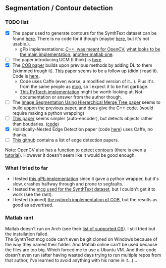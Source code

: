 ## Segmentation / Contour detection
### TODO list
- [x] The paper used to generate contours for the SynthText dataset can be found [here](https://www2.eecs.berkeley.edu/Research/Projects/CS/vision/grouping/papers/amfm_pami2010.pdf). There is no code for it though (maybe [here](https://github.com/jponttuset/mcg), but it's not usable.).
  - gPb implementations: [C++, was meant for OpenCV](https://github.com/HiDiYANG/gPb-GSoC), [what looks to be the main implementation](https://github.com/vrabaud/gPb), [another matlab one](https://github.com/SCrommelinck/gPb-Contour-Detection).
- [ ] The paper introducing UCM (I think) is [here](https://citeseerx.ist.psu.edu/viewdoc/download?doi=10.1.1.123.9972&rep=rep1&type=pdf).
- [x] The [COB paper](https://arxiv.org/pdf/1701.04658v2.pdf) builds upon previous methods by adding DL to them (skimmed trough it). [This](https://arxiv.org/pdf/1701.04658v2.pdf) paper seems to be a follow up (didn't read it). Code is [here](https://github.com/kmaninis/COB).
  - Code uses Caffe (even worse, a modified version of it...). Plus it's from the same people as [mcg](https://github.com/jponttuset/mcg), so I expect it to be hot garbage.
  - [This PyTorch implementation](https://github.com/lejeunel/cobnet) might be worth looking at. Not documentation or answer from the author though.
- [ ] The [Image Segmentation Using Hierarchical Merge Tree paper](https://arxiv.org/pdf/1505.06389.pdf) seems to build uppon the previous paper, and does give the [C++ code](https://github.com/tingliu/glia). (would require making a python wrapping)
- [ ] [This paper](https://arxiv.org/pdf/1603.04530v1.pdf) seems simpler (auto-encoder), but detects objects rather than boudaries. ([code](https://github.com/captanlevi/Contour-Detection-Pytorch))
- [x] Holistically-Nested Edge Detection paper (code [here](https://github.com/s9xie/hed)) uses Caffe, no thanks.
- [ ] [This github](https://github.com/MarkMoHR/Awesome-Edge-Detection-Papers) contains a list of edge detection papers.

Note: OpenCV also has a [function to detect contours](https://docs.opencv.org/3.4/df/d0d/tutorial_find_contours.html) (there is even [a tutorial](https://learnopencv.com/contour-detection-using-opencv-python-c/)). However it doesn't seem like it would be good enough.


### What I tried to far
- I tested [this gPb implementation](https://github.com/hoel-bagard/gPb-GSoC) since it gave a python wrapper, but it's slow, crashes halfway through and prone to segfaults.
- I tested the [mcg used for the SynthText dataset](https://github.com/jponttuset/mcg), but I couldn't get it to work (see the rant).
- I tested (trained) [the pytorch implementation of COB](https://github.com/hoel-bagard/cobnet?organization=hoel-bagard&organization=hoel-bagard), but the results as good as advertised.

### Matlab rant
Matlab doesn't run on Arch (see their [list of supported OS](https://uk.mathworks.com/support/requirements/matlab-system-requirements.html)). I still tried but the installation failed.\
The SynthText mcg code can't even be git cloned on Windows because of the way they named their folder. And Matlab online can't be used because the files are too big. Which forced me to use a Ubuntu VM. And their code doesn't even run (after having wasted days trying to run multiple repos from that author, I've learned to avoid anything with his name in it...)...
